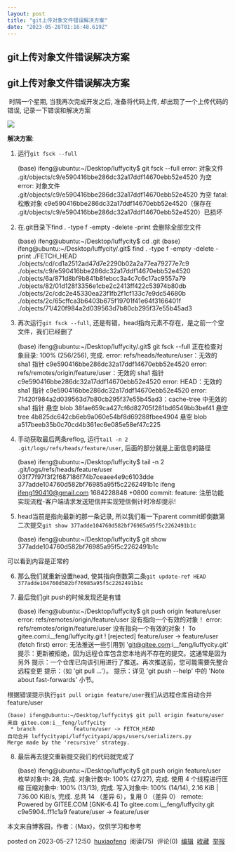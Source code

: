 ```yaml
---
layout: post
title: "git上传对象文件错误解决方案"
date: "2023-05-28T01:16:48.619Z"
---
```

git上传对象文件错误解决方案
---------------

git上传对象文件错误解决方案
---------------

​ 时隔一个星期, 当我再次完成开发之后, 准备将代码上传, 却出现了一个上传代码的错误, 记录一下错误和解决方案

![](https://img2023.cnblogs.com/blog/2709341/202305/2709341-20230527124952482-1723264581.png)

**解决方案**:

1.  运行`git fsck --full`

    (base) ifeng@ubuntu:~/Desktop/luffycity$ git fsck --full
    error: 对象文件 .git/objects/c9/e590416bbe286dc32a17ddf14670ebb52e4520 为空
    error: 对象文件 .git/objects/c9/e590416bbe286dc32a17ddf14670ebb52e4520 为空
    fatal: 松散对象 c9e590416bbe286dc32a17ddf14670ebb52e4520（保存在 .git/objects/c9/e590416bbe286dc32a17ddf14670ebb52e4520）已损坏
    
    

2.  在.git目录下find . -type f -empty -delete -print 会删除全部空文件

    (base) ifeng@ubuntu:~/Desktop/luffycity$ cd .git
    (base) ifeng@ubuntu:~/Desktop/luffycity/.git$ find . -type f -empty -delete -print 
    ./FETCH_HEAD
    ./objects/cd/cd1a2512ad47d7e2290b02a2a77ea79277e7c9
    ./objects/c9/e590416bbe286dc32a17ddf14670ebb52e4520
    ./objects/6a/871d8bf9b841b8febcc3a4c7c6c17ac9557a79
    ./objects/82/01d128f3356e1cbe2c2413ff422c53974b80db
    ./objects/2c/cdc2e45330ea23f1fb2f1cf133c7e9dc54680b
    ./objects/2c/65cffca3b6403b675f19701f41e64f3166401f
    ./objects/71/420f984a2d039563d7b80cb295f37e55b45ad3
    

3.  再次运行`git fsck --full`, 还是有错，head指向元素不存在，是之前一个空文件，我们已经删了

    (base) ifeng@ubuntu:~/Desktop/luffycity/.git$ git fsck --full
    正在检查对象目录: 100% (256/256), 完成.
    error: refs/heads/feature/user：无效的 sha1 指针 c9e590416bbe286dc32a17ddf14670ebb52e4520
    error: refs/remotes/origin/feature/user：无效的 sha1 指针 c9e590416bbe286dc32a17ddf14670ebb52e4520
    error: HEAD：无效的 sha1 指针 c9e590416bbe286dc32a17ddf14670ebb52e4520
    error: 71420f984a2d039563d7b80cb295f37e55b45ad3：cache-tree 中无效的 sha1 指针
    悬空 blob 38fae659ca427cf6d82705f281bd6549bb3bef41
    悬空 tree 4b825dc642cb6eb9a060e54bf8d69288fbee4904
    悬空 blob a517beeb35b0c70cd4b361ec6e085e58ef47c225
    

4.  手动获取最后两条reflog, 运行`tail -n 2 .git/logs/refs/heads/feature/user`, 后面的部分就是上面信息的路径

    (base) ifeng@ubuntu:~/Desktop/luffycity$ tail -n 2 .git/logs/refs/heads/feature/user
    03f77f97f3f2f687186f74b7ceaee4e9c6103dde 377adde104760d582bf76985a95f5c2262491b1c ifeng <ifeng190410@gmail.com> 1684228848 +0800	commit: feature: 注册功能实现流程-客户端请求发送短信并实现短信倒计时冷却提示!
    

5.  head当前是指向最新的那一条记录, 所以我们看一下parent commit即倒数第二次提交`git show 377adde104760d582bf76985a95f5c2262491b1c`

    (base) ifeng@ubuntu:~/Desktop/luffycity$ git show 377adde104760d582bf76985a95f5c2262491b1c
    

可以看到内容是正常的

6.  那么我们就重新设置head, 使其指向倒数第二条`git update-ref HEAD 377adde104760d582bf76985a95f5c2262491b1c`
    
7.  最后我们git push的时候发现还是有错
    

    (base) ifeng@ubuntu:~/Desktop/luffycity$ git push origin feature/user
    error: refs/remotes/origin/feature/user 没有指向一个有效的对象！
    error: refs/remotes/origin/feature/user 没有指向一个有效的对象！
    To gitee.com:i__feng/luffycity.git
     ! [rejected]        feature/user -> feature/user (fetch first)
    error: 无法推送一些引用到 'git@gitee.com:i__feng/luffycity.git'
    提示：更新被拒绝，因为远程仓库包含您本地尚不存在的提交。这通常是因为另外
    提示：一个仓库已向该引用进行了推送。再次推送前，您可能需要先整合远程变更
    提示：（如 'git pull ...'）。
    提示：详见 'git push --help' 中的 'Note about fast-forwards' 小节。
    

根据错误提示执行`git pull origin feature/user`我们从远程仓库自动合并feature/user

    (base) ifeng@ubuntu:~/Desktop/luffycity$ git pull origin feature/user
    来自 gitee.com:i__feng/luffycity
     * branch            feature/user -> FETCH_HEAD
    自动合并 luffycityapi/luffycityapi/apps/users/serializers.py
    Merge made by the 'recursive' strategy.
    

8.  最后再去提交重新提交我们的代码就完成了

    (base) ifeng@ubuntu:~/Desktop/luffycity$ git push origin feature/user
    枚举对象中: 28, 完成.
    对象计数中: 100% (27/27), 完成.
    使用 4 个线程进行压缩
    压缩对象中: 100% (13/13), 完成.
    写入对象中: 100% (14/14), 2.16 KiB | 736.00 KiB/s, 完成.
    总共 14 （差异 6），复用 0 （差异 0）
    remote: Powered by GITEE.COM [GNK-6.4]
    To gitee.com:i__feng/luffycity.git
       c9e5904..ff1c1a9  feature/user -> feature/user
    

本文来自博客园，作者：{Max}，仅供学习和参考

posted on 2023-05-27 12:50  [huxiaofeng](https://www.cnblogs.com/huxiaofeng1029/)  阅读(75)  评论(0)  [编辑](https://i.cnblogs.com/EditPosts.aspx?postid=17436594)  [收藏](javascript:void(0))  [举报](javascript:void(0))